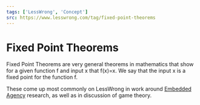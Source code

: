 ```yaml
---
tags: ['LessWrong', 'Concept']
src: https://www.lesswrong.com/tag/fixed-point-theorems
---
```


# Fixed Point Theorems
Fixed Point Theorems are very general theorems in mathematics that show for a given function f and input x that f(x)=x. We say that the input x is a fixed point for the function f.

These come up most commonly on LessWrong in work around [Embedded Agency](https://www.lesswrong.com/tag/embedded-agency) research, as well as in discussion of game theory.


